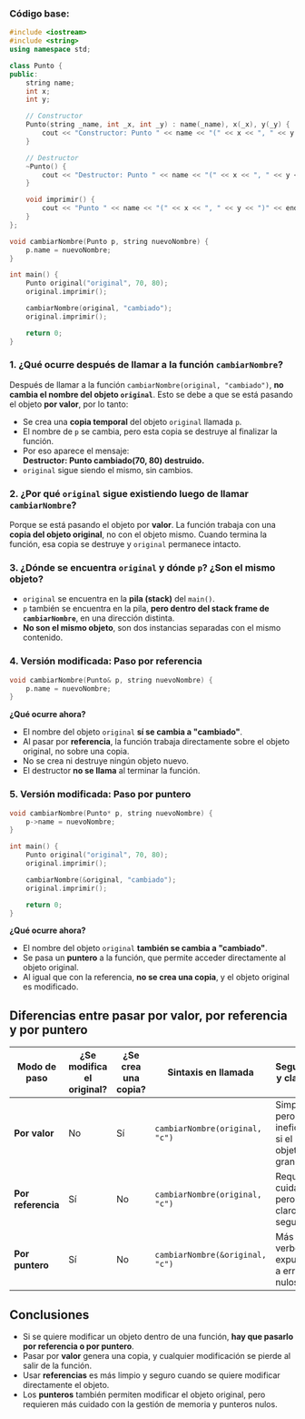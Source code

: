 ### **Código base:**

```cpp
#include <iostream>
#include <string>
using namespace std;

class Punto {
public:
    string name;
    int x;
    int y;

    // Constructor
    Punto(string _name, int _x, int _y) : name(_name), x(_x), y(_y) {
        cout << "Constructor: Punto " << name << "(" << x << ", " << y << ") creado." << endl;
    }

    // Destructor
    ~Punto() {
        cout << "Destructor: Punto " << name << "(" << x << ", " << y << ") destruido." << endl;
    }

    void imprimir() {
        cout << "Punto " << name << "(" << x << ", " << y << ")" << endl;
    }
};

void cambiarNombre(Punto p, string nuevoNombre) {
    p.name = nuevoNombre;
}

int main() {
    Punto original("original", 70, 80);
    original.imprimir();

    cambiarNombre(original, "cambiado");
    original.imprimir();

    return 0;
}
```

### **1. ¿Qué ocurre después de llamar a la función `cambiarNombre`?**

Después de llamar a la función `cambiarNombre(original, "cambiado")`, **no cambia el nombre del objeto `original`**. Esto se debe a que se está pasando el objeto **por valor**, por lo tanto:

- Se crea una **copia temporal** del objeto `original` llamada `p`.
- El nombre de `p` se cambia, pero esta copia se destruye al finalizar la función.
- Por eso aparece el mensaje:  
  **Destructor: Punto cambiado(70, 80) destruido.**
- `original` sigue siendo el mismo, sin cambios.

### **2. ¿Por qué `original` sigue existiendo luego de llamar `cambiarNombre`?**

Porque se está pasando el objeto por **valor**. La función trabaja con una **copia del objeto original**, no con el objeto mismo. Cuando termina la función, esa copia se destruye y `original` permanece intacto.

### **3. ¿Dónde se encuentra `original` y dónde `p`? ¿Son el mismo objeto?**

- `original` se encuentra en la **pila (stack)** del `main()`.
- `p` también se encuentra en la pila, **pero dentro del stack frame de `cambiarNombre`**, en una dirección distinta.
- **No son el mismo objeto**, son dos instancias separadas con el mismo contenido.

### **4. Versión modificada: Paso por referencia**

```cpp
void cambiarNombre(Punto& p, string nuevoNombre) {
    p.name = nuevoNombre;
}
```

**¿Qué ocurre ahora?**

- El nombre del objeto `original` **sí se cambia a "cambiado"**.
- Al pasar por **referencia**, la función trabaja directamente sobre el objeto original, no sobre una copia.
- No se crea ni destruye ningún objeto nuevo.
- El destructor **no se llama** al terminar la función.

### **5. Versión modificada: Paso por puntero**

```cpp
void cambiarNombre(Punto* p, string nuevoNombre) {
    p->name = nuevoNombre;
}

int main() {
    Punto original("original", 70, 80);
    original.imprimir();

    cambiarNombre(&original, "cambiado");
    original.imprimir();

    return 0;
}
```

**¿Qué ocurre ahora?**

- El nombre del objeto `original` **también se cambia a "cambiado"**.
- Se pasa un **puntero** a la función, que permite acceder directamente al objeto original.
- Al igual que con la referencia, **no se crea una copia**, y el objeto original es modificado.

## **Diferencias entre pasar por valor, por referencia y por puntero**

| Modo de paso       | ¿Se modifica el original? | ¿Se crea una copia? | Sintaxis en llamada | Seguridad y claridad        |
|--------------------|----------------------------|----------------------|----------------------|-----------------------------|
| **Por valor**       | No                         | Sí                   | `cambiarNombre(original, "c")` | Simple pero ineficiente si el objeto es grande |
| **Por referencia**  | Sí                         | No                   | `cambiarNombre(original, "c")` | Requiere cuidado, pero es claro y seguro |
| **Por puntero**     | Sí                         | No                   | `cambiarNombre(&original, "c")` | Más verboso y expuesto a errores nulos |


## **Conclusiones**

- Si se quiere modificar un objeto dentro de una función, **hay que pasarlo por referencia o por puntero**.
- Pasar por **valor** genera una copia, y cualquier modificación se pierde al salir de la función.
- Usar **referencias** es más limpio y seguro cuando se quiere modificar directamente el objeto.
- Los **punteros** también permiten modificar el objeto original, pero requieren más cuidado con la gestión de memoria y punteros nulos.
